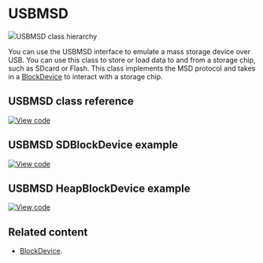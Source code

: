# USBMSD

<span class="images">![](https://os.mbed.com/docs/mbed-os/v6.13/mbed-os-api-doxy/class_u_s_b_m_s_d.png)<span>USBMSD class hierarchy</span></span>

You can use the USBMSD interface to emulate a mass storage device over USB. You can use this class to store or load data to and from a storage chip, such as SDcard or Flash. This class implements the MSD protocol and takes in a [BlockDevice](blockdevice.html) to interact with a storage chip.

## USBMSD class reference

[![View code](https://www.mbed.com/embed/?type=library)](https://os.mbed.com/docs/mbed-os/v6.13/mbed-os-api-doxy/class_u_s_b_m_s_d.html)

## USBMSD SDBlockDevice example

[![View code](https://www.mbed.com/embed/?url=https://github.com/ARMmbed/mbed-os-snippet-USBMSD_SDBlockDevice/tree/v6.13)](https://github.com/ARMmbed/mbed-os-snippet-USBMSD_SDBlockDevice/blob/v6.13/main.cpp)

## USBMSD HeapBlockDevice example

[![View code](https://www.mbed.com/embed/?url=https://github.com/ARMmbed/mbed-os-snippet-USBMSD_HeapBlockDevice/tree/v6.13)](https://github.com/ARMmbed/mbed-os-snippet-USBMSD_HeapBlockDevice/blob/v6.13/main.cpp)

## Related content

- [BlockDevice](blockdevice.html).

